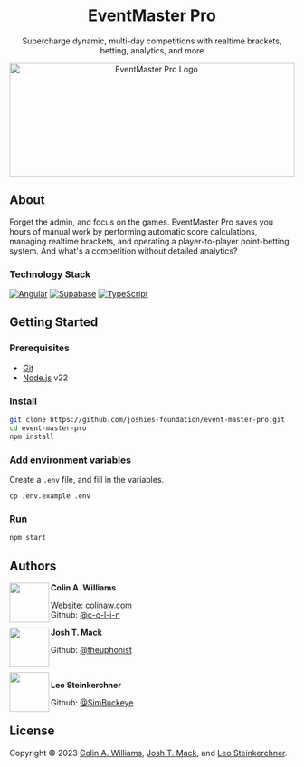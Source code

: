 <h1 align="center">EventMaster Pro</h1>

<p align="center">Supercharge dynamic, multi-day competitions with realtime brackets, betting, analytics, and more</p>

<p align="center">
  <img alt="EventMaster Pro Logo" height="200" width="100%" src="https://colinaw.com/assets/images/logos/emp.svg" />
</p>

## About

Forget the admin, and focus on the games. EventMaster Pro saves you hours of manual work by performing automatic score calculations, managing realtime brackets, and operating a player-to-player point-betting system. And what's a competition without detailed analytics?

### Technology Stack

[![Angular](https://img.shields.io/badge/angular-%23DD0031?style=for-the-badge&logo=angular&logoColor=white)](https://angular.dev/)
[![Supabase](https://img.shields.io/badge/Supabase-3ECF8E?style=for-the-badge&logo=supabase&logoColor=white)](https://supabase.com/)
[![TypeScript](https://img.shields.io/badge/TypeScript-%23007ACC?style=for-the-badge&logo=typescript&logoColor=white)](https://www.typescriptlang.org/)

## Getting Started

### Prerequisites

- [Git](https://git-scm.com/)
- [Node.js](https://nodejs.org/) v22

### Install

```sh
git clone https://github.com/joshies-foundation/event-master-pro.git
cd event-master-pro
npm install
```

### Add environment variables

Create a `.env` file, and fill in the variables.

```shell
cp .env.example .env
```

### Run

```sh
npm start
```

## Authors

<a href="https://github.com/c-o-l-i-n">
  <img src="https://images.weserv.nl/?url=avatars.githubusercontent.com/u/40863449?v=4&w=140&fit=cover&mask=circle&maxage=7d" style="width: 70px" align="left" alt=""/>
</a>

**Colin A. Williams**

Website: [colinaw.com](https://colinaw.com)
<br>
Github: [@c-o-l-i-n](https://github.com/c-o-l-i-n)

<a href="https://github.com/theuphonist">
  <img src="https://images.weserv.nl/?url=avatars.githubusercontent.com/u/120233007?v=4&w=140&fit=cover&mask=circle&maxage=7d" style="width: 70px" align="left" alt=""/>
</a>

**Josh T. Mack**

Github: [@theuphonist](https://github.com/theuphonist)

<br/>
<a href="https://github.com/SimBuckeye">
  <img src="https://images.weserv.nl/?url=avatars.githubusercontent.com/u/9426441?v=4&w=140&fit=cover&mask=circle&maxage=7d" style="width: 70px" align="left" alt=""/>
</a>

**Leo Steinkerchner**

Github: [@SimBuckeye](https://github.com/SimBuckeye)

## License

Copyright © 2023 [Colin A. Williams](https://github.com/c-o-l-i-n), [Josh T. Mack](https://github.com/theuphonist), and [Leo Steinkerchner](https://github.com/SimBuckeye).

